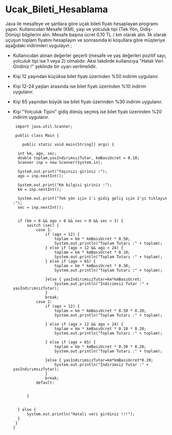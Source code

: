 # Ucak_Bileti_Hesablama
Java ile mesafeye ve şartlara göre uçak bileti fiyatı hesaplayan programı yapın. Kullanıcıdan Mesafe (KM), yaşı ve yolculuk tipi (Tek Yön, Gidiş-Dönüş) bilgilerini alın. Mesafe başına ücret 0,10 TL / km olarak alın. İlk olarak uçuşun toplam fiyatını hesaplayın ve sonrasında ki koşullara göre müşteriye aşağıdaki indirimleri uygulayın ;

* Kullanıcıdan alınan değerler geçerli (mesafe ve yaş değerleri pozitif sayı, yolculuk tipi ise 1 veya 2) olmalıdır. Aksi takdirde kullanıcıya "Hatalı Veri Girdiniz !" şeklinde bir uyarı verilmelidir.
- Kişi 12 yaşından küçükse bilet fiyatı üzerinden %50 indirim uygulanır.
- Kişi 12-24 yaşları arasında ise bilet fiyatı üzerinden %10 indirim uygulanır.
- Kişi 65 yaşından büyük ise bilet fiyatı üzerinden %30 indirim uygulanır.
- Kişi "Yolculuk Tipini" gidiş dönüş seçmiş ise bilet fiyatı üzerinden %20 indirim uygulanır.





       import java.util.Scanner;

       public class Main {

          public static void main(String[] args) {

        int km, ago, sec;
        double toplam,yasIndırımsızTutar, kmBasıUcret = 0.10;
        Scanner inp = new Scanner(System.in);

        System.out.print("Yaşınızı giriniz :");
        ago = inp.nextInt();

        System.out.print("Km bilgisi giriniz :");
        km = inp.nextInt();

        System.out.print("Tek yön için 1'i gidiş geliş için 2'yi tıklayın :");
        sec = inp.nextInt();


        if (km > 0 && ago > 0 && sec > 0 && sec < 3) {
            switch (sec) {
                case 1:
                    if (ago < 12) {
                        toplam = km * kmBasıUcret * 0.50;
                        System.out.println("Toplam Tutarı :" + toplam);
                    } else if (ago > 12 && ago < 24) {
                        toplam = km * kmBasıUcret * 0.10;
                        System.out.println("Toplam Tutarı :" + toplam);
                    } else if (ago > 65) {
                        toplam = km * kmBasıUcret * 0.30;
                        System.out.println("Toplam Tutarı :" + toplam);

                    }else { yasIndırımsızTutar=km*kmBasıUcret;
                        System.out.println("İndirimsiz Tutar :" + yasIndırımsızTutar);
                    }
                    break;
                case 2:
                    if (ago < 12) {
                        toplam = km * kmBasıUcret * 0.50 * 0.20;
                        System.out.println("Toplam Tutarı :" + toplam);

                    } else if (ago > 12 && ago < 24) {
                        toplam = km * kmBasıUcret * 0.10 * 0.20;
                        System.out.println("Toplam Tutarı :" + toplam);

                    } else if (ago > 65) {
                        toplam = km * kmBasıUcret * 0.30 * 0.20;
                        System.out.println("Toplam Tutarı :" + toplam);

                    }else { yasIndırımsızTutar=km*kmBasıUcret*0.20;
                        System.out.println("İndirimsiz Tutar :" + yasIndırımsızTutar);
                    }
                    break;
                default:


            }


        } else {
            System.out.println("Hatalı veri girdiniz !!!");
        }
       }
      }
